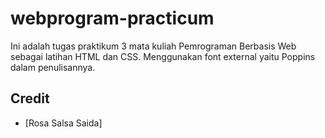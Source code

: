 # webprogram-practicum
Ini adalah tugas praktikum 3 mata kuliah Pemrograman Berbasis Web sebagai latihan HTML dan CSS.
Menggunakan font external yaitu Poppins dalam penulisannya.

## Credit
* [Rosa Salsa Saida]

